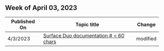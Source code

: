 <!-- This file is generated automatically each week. Changes made to this file will be overwritten.-->



## Week of April 03, 2023


| Published On |Topic title | Change |
|------|------------|--------|
| 4/3/2023 | [Surface Duo documentation # < 60 chars](/surface-duo/index) | modified |

